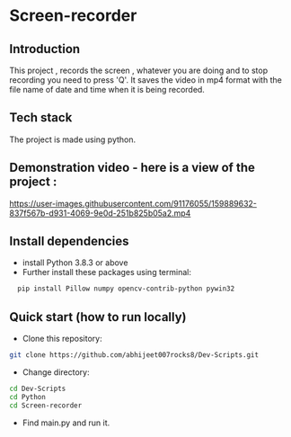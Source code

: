 # Screen-recorder

## Introduction  
This project , records the screen ,  whatever you are doing and to stop recording you need to press 'Q'. It saves the video in mp4 format with the file name of date and time when it is being recorded.

## Tech stack 

The project is made using python.


## Demonstration video - here is a view of the project :

https://user-images.githubusercontent.com/91176055/159889632-837f567b-d931-4069-9e0d-251b825b05a2.mp4

## Install dependencies
- install Python 3.8.3 or above
- Further install these packages using terminal:

```bash
  pip install Pillow numpy opencv-contrib-python pywin32
```
## Quick start (how to run locally)

- Clone this repository:
```bash
git clone https://github.com/abhijeet007rocks8/Dev-Scripts.git
```
- Change directory:
```bash
cd Dev-Scripts
cd Python
cd Screen-recorder
```
- Find main.py and run it.

